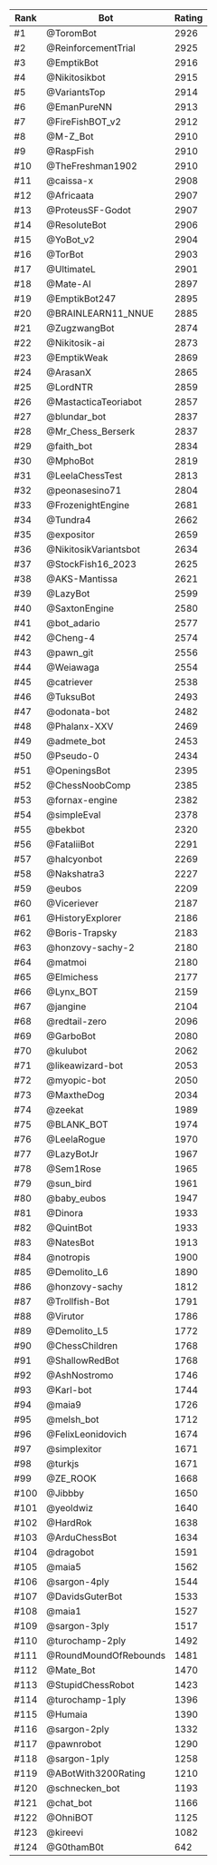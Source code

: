 Rank|Bot|Rating
---|---|---
#1|@ToromBot|2926
#2|@ReinforcementTrial|2925
#3|@EmptikBot|2916
#4|@Nikitosikbot|2915
#5|@VariantsTop|2914
#6|@EmanPureNN|2913
#7|@FireFishBOT_v2|2912
#8|@M-Z_Bot|2910
#9|@RaspFish|2910
#10|@TheFreshman1902|2910
#11|@caissa-x|2908
#12|@Africaata|2907
#13|@ProteusSF-Godot|2907
#14|@ResoluteBot|2906
#15|@YoBot_v2|2904
#16|@TorBot|2903
#17|@UltimateL|2901
#18|@Mate-AI|2897
#19|@EmptikBot247|2895
#20|@BRAINLEARN11_NNUE|2885
#21|@ZugzwangBot|2874
#22|@Nikitosik-ai|2873
#23|@EmptikWeak|2869
#24|@ArasanX|2865
#25|@LordNTR|2859
#26|@MastacticaTeoriabot|2857
#27|@blundar_bot|2837
#28|@Mr_Chess_Berserk|2837
#29|@faith_bot|2834
#30|@MphoBot|2819
#31|@LeelaChessTest|2813
#32|@peonasesino71|2804
#33|@FrozenightEngine|2681
#34|@Tundra4|2662
#35|@expositor|2659
#36|@NikitosikVariantsbot|2634
#37|@StockFish16_2023|2625
#38|@AKS-Mantissa|2621
#39|@LazyBot|2599
#40|@SaxtonEngine|2580
#41|@bot_adario|2577
#42|@Cheng-4|2574
#43|@pawn_git|2556
#44|@Weiawaga|2554
#45|@catriever|2538
#46|@TuksuBot|2493
#47|@odonata-bot|2482
#48|@Phalanx-XXV|2469
#49|@admete_bot|2453
#50|@Pseudo-0|2434
#51|@OpeningsBot|2395
#52|@ChessNoobComp|2385
#53|@fornax-engine|2382
#54|@simpleEval|2378
#55|@bekbot|2320
#56|@FataliiBot|2291
#57|@halcyonbot|2269
#58|@Nakshatra3|2227
#59|@eubos|2209
#60|@Viceriever|2187
#61|@HistoryExplorer|2186
#62|@Boris-Trapsky|2183
#63|@honzovy-sachy-2|2180
#64|@matmoi|2180
#65|@Elmichess|2177
#66|@Lynx_BOT|2159
#67|@jangine|2104
#68|@redtail-zero|2096
#69|@GarboBot|2080
#70|@kulubot|2062
#71|@likeawizard-bot|2053
#72|@myopic-bot|2050
#73|@MaxtheDog|2034
#74|@zeekat|1989
#75|@BLANK_BOT|1974
#76|@LeelaRogue|1970
#77|@LazyBotJr|1967
#78|@Sem1Rose|1965
#79|@sun_bird|1961
#80|@baby_eubos|1947
#81|@Dinora|1933
#82|@QuintBot|1933
#83|@NatesBot|1913
#84|@notropis|1900
#85|@Demolito_L6|1890
#86|@honzovy-sachy|1812
#87|@Trollfish-Bot|1791
#88|@Virutor|1786
#89|@Demolito_L5|1772
#90|@ChessChildren|1768
#91|@ShallowRedBot|1768
#92|@AshNostromo|1746
#93|@Karl-bot|1744
#94|@maia9|1726
#95|@melsh_bot|1712
#96|@FelixLeonidovich|1674
#97|@simplexitor|1671
#98|@turkjs|1671
#99|@ZE_ROOK|1668
#100|@Jibbby|1650
#101|@yeoldwiz|1640
#102|@HardRok|1638
#103|@ArduChessBot|1634
#104|@dragobot|1591
#105|@maia5|1562
#106|@sargon-4ply|1544
#107|@DavidsGuterBot|1533
#108|@maia1|1527
#109|@sargon-3ply|1517
#110|@turochamp-2ply|1492
#111|@RoundMoundOfRebounds|1481
#112|@Mate_Bot|1470
#113|@StupidChessRobot|1423
#114|@turochamp-1ply|1396
#115|@Humaia|1390
#116|@sargon-2ply|1332
#117|@pawnrobot|1290
#118|@sargon-1ply|1258
#119|@ABotWith3200Rating|1210
#120|@schnecken_bot|1193
#121|@chat_bot|1166
#122|@OhniBOT|1125
#123|@kireevi|1082
#124|@G0thamB0t|642
